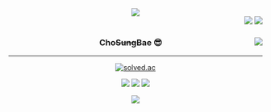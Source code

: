 <!-- header section -->
<div align="center" >
  <img src="https://capsule-render.vercel.app/api?type=waving&color=BA94D1&fontColor=DEBACE&height=200&section=header&text=Chobae's%20github:)&fontSize=90" />
  <div align="right">
    <!-- hits -->
    <img src="https://hits.seeyoufarm.com/api/count/incr/badge.svg?url=https%3A%2F%2Fgithub.com%2FChoBaeKR&count_bg=%231C639B&title_bg=%23818181&icon=github.svg&icon_color=%23E7E7E7&title=Github&edge_flat=false" />
    <!-- wakatime -->
    <img src="https://wakatime.com/badge/user/e9677005-62e3-493c-8c14-3f89407b0a86.svg" />
  </div>
</div>
	
	
<!--profile section -->
<div align="center" >
  <!-- git most languages -->
  <img align="right" src="https://github-readme-stats.vercel.app/api/top-langs/?username=Chobae&theme=omni&exclude_repo=pintos-kaist,Algorithms,mallocLab,webProxy&hide=Procfile&layout=compact&langs_count=8"/>
	
### Cho~~Sung~~Bae 😎
***
 
<!--   <a href="https://suave-lilac-075.notion.site/fd0c2a204d8e4fd7b193800c20d5eda0?v=c62e2af146ed446a97b34c86c16d4835"><img src="https://img.shields.io/badge/Github Projects-000000?style=flat-square&logo=github&logoColor=white"/></a>  -->
  <a href="https://solved.ac/whkakrkr"><img alt="solved.ac" src="http://mazassumnida.wtf/api/mini/generate_badge?boj=tmsprqo"/></a>
 <!-- sns -->
 <a href="mailto:tmsprqo@gmail.com"><img src="https://img.shields.io/badge/gmail-EA4335?style=flat-square&logo=Gmail&logoColor=white"/></a>
 <a href="https://www.instagram.com/whqo/"><img src="https://img.shields.io/badge/instagram-E4405F?style=flat-square&logo=Instagram&logoColor=white"/></a>
 <a href="https://velog.io/@chobae"><img src="https://img.shields.io/badge/velog-20C997?style=flat-square&logo=Velog&logoColor=white"/></a>
 
</div>
<!-- skill sectin -->

<!-- <div align="center" >

### 몰루?
  <img src="https://github-readme-stats.vercel.app/api?username=ChobaeKR&theme=omni&show_icons=true">
</div>
 -->



	


<!-- 

<div align="center">
 <h1> main</h1>
	<img src="https://img.shields.io/badge/Java-007396?style=flat&logo=Java&logoColor=white" />
	<img src="https://img.shields.io/badge/HTML5-E34F26?style=flat&logo=HTML5&logoColor=white" />
	<img src="https://img.shields.io/badge/CSS3-1572B6?style=flat&logo=CSS3&logoColor=white" />
</div>
 -->



<!-- footer section -->
<div align="center">
  <img src="https://capsule-render.vercel.app/api?type=waving&color=BA94D1&height=200&section=footer">
</div>



<!-- 안녕하세요😀

최근 `반응형 웹` 에 관심이 많습니다 !

FE 기술을 떠나 다른 `AI` `빅데이터` `블록체인`

같은 신기술에도 관심이 많고, 이야기하는 것을 좋아합니다 😁

현재는 `모각코` 라는 코딩테스트 스터디를 참여하고 있습니다🐱‍👤

 `react`를 공부하며, 평소 아이디어였던 심플한 정보 제공 웹을 제작 하고 있습니다 😊
 
## 💻 개발 경험 및 교육 Development experience and education. 
수리중 🔨
<!-- <a href="https://www.notion.so/Sally-2-f40b07bab9164c509556661fabfdf0c6">[2021. 07 ~ 08]     파이썬 코칭 스터디 🏆 (네이버 부스트 코스)</a>
 -->
<!-- ## 📚 My Skill.
FrontEnd - HTML, CSS, JS, REACT
 -->
